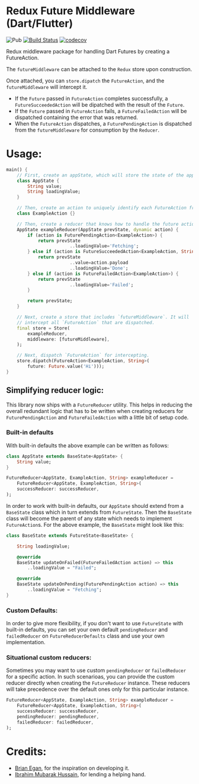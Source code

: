 # Redux Future Middleware (Dart/Flutter)

![Pub](https://img.shields.io/pub/v/redux_future_middleware)
[![Build Status](https://travis-ci.org/shbmbhrdwj/redux_future.svg?branch=master)](https://travis-ci.org/shbmbhrdwj/redux_future) [![codecov](https://codecov.io/gh/shbmbhrdwj/redux_future/branch/master/graph/badge.svg)](https://codecov.io/gh/shbmbhrdwj/redux_future)

Redux middleware package for handling Dart Futures by creating a FutureAction.

The `futureMiddleware` can be attached to the `Redux` store upon construction.

Once attached, you can `store.dipatch` the `FutureAction`, and the `futureMiddleware` will intercept it.

- If the `Future` passed in `FutureAction` completes successfully, a `FutureSucceededAction` will be dipatched with the result of the `Future`.
- If the `Future` passed in `FutureAction` fails, a `FutureFailedAction` will be dispatched containing the error that was returned.
- When the `FutureAction` dispatches, a `FuturePendingAction` is dispatched from the `futureMiddleware` for consumption by the `Reducer`.

# Usage:

```dart
main() {
    // First, create an appState, which will store the state of the app at any instant.
    class AppState {
        String value;
        String loadingValue;
    }

    // Then, create an action to uniquely identify each FutureAction from others.
    class ExampleAction {}

    // Then, create a reducer that knows how to handle the future actions
    AppState exampleReducer(AppState prevState, dynamic action) {
        if (action is FuturePendingAction<ExampleAction>) {
            return prevState
                        ..loadingValue='Fetching';
        } else if (action is FutureSucceededAction<ExampleAction, String>) {
            return prevState
                        ..value=action.payload
                        ..loadingValue='Done';
        } else if (action is FutureFailedAction<ExampleAction>) {
            return prevState
                        ..loadingValue='Failed';
        }

        return prevState;
    }

    // Next, create a store that includes `futureMiddleware`. It will
    // intercept all `FutureAction` that are dispatched.
    final store = Store(
        exampleReducer,
        middleware: [futureMiddleware],
    );

    // Next, dispatch `FutureAction` for intercepting.
    store.dipatch(FutureAction<ExampleAction, String>(
        future: Future.value('Hi')));
}
```

## Simplifying reducer logic:

This library now ships with a `FutureReducer` utility. This helps in reducing the overall redundant logic that has to be written when creating reducers for `FuturePendingAction` and `FutureFailedAction` with a little bit of setup code.

### Built-in defaults

With built-in defaults the above example can be written as follows:

```dart
class AppState extends BaseState<AppState> {
    String value;
}

FutureReducer<AppState, ExampleAction, String> exampleReducer =
    FutureReducer<AppState, ExampleAction, String>(
    successReducer: successReducer,
);
```

In order to work with built-in defaults, our `AppState` should extend from a `BaseState` class which in turn extends
from `FutureState`. Then the `BaseState` class will become the parent of any state which needs to implement `FutureAction`s. For the above example, the `BaseState` might look like this:

```dart
class BaseState extends FutureState<BaseState> {

    String loadingValue;

    @override
    BaseState updateOnFailed(FutureFailedAction action) => this
        ..loadingValue = "Failed";

    @override
    BaseState updateOnPending(FuturePendingAction action) => this
        ..loadingValue = "Fetching";
}
```

### Custom Defaults:

In order to give more flexibility, if you don't want to use `FutureState` with built-in defaults, you can set your own
default `pendingReducer` and `failedReducer` on `FutureReducerDefaults` class and use your own implementation.

### Situational custom reducers:

Sometimes you may want to use custom `pendingReducer` or `failedReducer` for a specific action. In such scenarioas, you can provide the custom reducer directly when creating the `FutureReducer` instance. These reducers will take precedence over the default ones only for this particular instance.

```dart
FutureReducer<AppState, ExampleAction, String> exampleReducer =
    FutureReducer<AppState, ExampleAction, String>(
    successReducer: successReducer,
    pendingReducer: pendingReducer,
    failedReducer: failedReducer,
);
```

# Credits:

- [Brian Egan](https://github.com/brianegan), for the inspiration on developing it.
- [Ibrahim Mubarak Hussain](https://github.com/ibrahim-mubarak), for lending a helping hand.
